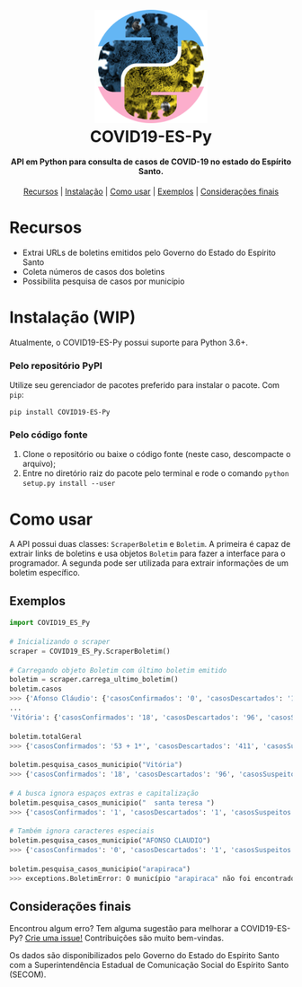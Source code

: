 <h1 align="center">
  <br>
  <a href="https://pypi.org/project/pycep-correios/">
  <img src="https://raw.githubusercontent.com/AtilioA/COVID19-ES-Py/5c84a08be8a32a7f2850b591fbf1b4664779f51a/docs/logo_COVID19-ES-Py.png" width="40%"></a>
  <br>
  COVID19-ES-Py
  <br>
</h1>

<h4 align="center">API em Python para consulta de casos de COVID-19 no estado do Espírito Santo.</h4>

<p align="center">
  <a href="#recursos">Recursos</a> |
  <a href="#instalação">Instalação</a> |
  <a href="#como-usar">Como usar</a> |
  <a href="#exemplos">Exemplos</a> |
  <a href="#considerações-finais">Considerações finais</a>
</p>

# Recursos
* Extrai URLs de boletins emitidos pelo Governo do Estado do Espírito Santo
* Coleta números de casos dos boletins
* Possibilita pesquisa de casos por município

# Instalação (WIP)
Atualmente, o COVID19-ES-Py possui suporte para Python 3.6+.

### Pelo repositório PyPI
Utilize seu gerenciador de pacotes preferido para instalar o pacote. Com `pip`:

```shell
pip install COVID19-ES-Py
```

### Pelo código fonte
1. Clone o repositório ou baixe o código fonte (neste caso, descompacte o arquivo);
2. Entre no diretório raiz do pacote pelo terminal e rode o comando `python setup.py install --user`

# Como usar

A API possui duas classes: `ScraperBoletim` e `Boletim`. A primeira é capaz de extrair links de boletins e usa objetos `Boletim` para fazer a interface para o programador. A segunda pode ser utilizada para extrair informações de um boletim específico.

## Exemplos
```python
import COVID19_ES_Py

# Inicializando o scraper
scraper = COVID19_ES_Py.ScraperBoletim()

# Carregando objeto Boletim com último boletim emitido
boletim = scraper.carrega_ultimo_boletim()
boletim.casos
>>> {'Afonso Cláudio': {'casosConfirmados': '0', 'casosDescartados': '1', 'casosSuspeitos': '0', 'totalCasos': '1',},
...
'Vitória': {'casosConfirmados': '18', 'casosDescartados': '96', 'casosSuspeitos': '142', 'totalCasos': '256'}}

boletim.totalGeral
>>> {'casosConfirmados': '53 + 1*', 'casosDescartados': '411', 'casosSuspeitos': '1.105', 'totalCasos': '1.570'}

boletim.pesquisa_casos_municipio("Vitória")
>>> {'casosConfirmados': '18', 'casosDescartados': '96', 'casosSuspeitos': '142', 'totalCasos': '256'}

# A busca ignora espaços extras e capitalização
boletim.pesquisa_casos_municipio("  santa teresa ")
>>> {'casosConfirmados': '1', 'casosDescartados': '1', 'casosSuspeitos': '0', 'totalCasos': '2'}

# Também ignora caracteres especiais
boletim.pesquisa_casos_municipio("AFONSO CLAUDIO")
>>> {'casosConfirmados': '0', 'casosDescartados': '1', 'casosSuspeitos': '0', 'totalCasos': '1'}

boletim.pesquisa_casos_municipio("arapiraca")
>>> exceptions.BoletimError: O município "arapiraca" não foi encontrado no boletim. Pode ter ocorrido um erro de digitação ou o município não registrou casos de COVID-19.
```

<!-- ## Documentação
Você pode aprender mais sobre a API lendo a [documentação oficial](https://www.google.com.br). -->

## Considerações finais
Encontrou algum erro? Tem alguma sugestão para melhorar a COVID19-ES-Py? [Crie uma issue!](https://github.com/atilioa/COVID19-ES-Py/issues) Contribuições são muito bem-vindas.

Os dados são disponibilizados pelo Governo do Estado do Espírito Santo com a Superintendência Estadual de Comunicação Social do Espírito Santo (SECOM).
